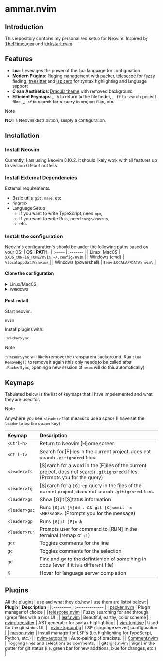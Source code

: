 # ammar.nvim
## Introduction
This repository contains my personalized setup for Neovim. Inspired by
[ThePrimeagen](https://www.youtube.com/watch?v=w7i4amO_zaE&t=1487s) and
[kickstart.nvim](https://github.com/nvim-lua/kickstart.nvim).

## Features
- **Lua**: Leverages the power of the Lua language for configuration
- **Modern Plugins**: Pluging management with
  [packer](https://github.com/wbthomason/packer.nvim),
  [telescope](https://github.com/nvim-telescope/telescope.nvim) for fuzzy
  finding, [treesitter](https://github.com/nvim-treesitter/nvim-treesitter) and
  [lsp.zero](https://github.com/VonHeikemen/lsp-zero.nvim) for syntax
  highlighting and language support
- **Clean Aesthetics**: [Dracula
  theme](https://github.com/Mofiqul/dracula.nvim) with removed background
- **Efficient Keymaps**: `␣ h` to return to the file finder, `␣ ff` to search
  project files, `␣ sf` to search for a query in project files, etc.

> [!NOTE]    
> **NOT** a Neovim distribution, simply a configuration.

## Installation
### Install Neovim
Currently, I am using Neovim 0.10.2. It should likely work with all features up
to version 0.9 but not less.

### Install External Dependencies
External requirements:
- Basic utils: `git`, `make`, etc.
- ripgrep
- Language Setup
    + If you want to write TypeScript, need `npm`,
    + If you want to write Rust, need `cargo/rustup`,
    + etc.

### Install the configuration
Neovim's configuration's should be under the following paths based on your OS:
| **OS** | **PATH** |
| :----- | :------- |
| Linux, MacOS | `$XDG_CONFIG_HOME/nvim`, `~/.config/nvim` | 
| Windows (cmd) | `%localappdata%\nvim\` | 
| Windows (powershell) | `$env:LOCALAPPDATA\nvim\` |

#### Clone the configuration
<details><summary>Linux/MacOS</summary>

```bash
git clone https://github.com/ammar-ahmed22/nvim.git "${XDG_CONFIG_HOME:-$HOME/.config}"/nvim
```

</details>
<details><summary>Windows</summary>

If you are using `cmd.exe`:
```bash
git clone https://github.com/ammar-ahmed22/nvim.git "%localappdata$\nvim"
```

If you are using `powershell.exe`:
```bash
git clone https://github.com/ammar-ahmed22/nvim.git "${env:LOCALAPPDATA}\nvim"
```

</details>

#### Post install
Start neovim:
```bash
nvim
```

Install plugins with:
```bash
:PackerSync
```

> [!NOTE]  
> `:PackerSync` will likely remove the transparent background. Run `:lua
> RemoveBg()` to remove it again (this only needs to be called after
> `:PackerSync`, opening a new session of `nvim` will do this automatically)



## Keymaps
Tabulated below is the list of keymaps that I have impelemented and what they are used for.

> [!NOTE]  
> Anywhere you see `<leader>` that means to use a space (I have set the
> `leader` to be the space key)

| **Keymap** | **Description** |
| :--------- | :-------------- |
| `<Ctrl-h>` | Return to Neovim [H]ome screen |
| `<Ctrl-f>` | Search for [F]iles in the current project, does not search `.gitignore`d files. |
| `<leader>fs` | [S]earch for a word in the [F]iles of the current project, does not search `.gitignored`d files. (Prompts you for the query) |
| `<leader>fg` | [S]earch for a `[G]rep` query in the files of the current project, does not search `.gitignore`d files. |
| `<leader>gs` | Show [G]it [S]tatus information |
| `<leader>gac` | Runs `[G]it [A]dd . && git [C]ommit -m <MESSAGE>`. (Prompts you for the message) |
| `<leader>gp` | Runs `[G]it [P]ush` |
| `<leader>run` | Prompts user for command to [RUN] in the terminal (remap of `:!`) | 
| `gcc` | Toggles comments for the line |
| `gc` | Toggles comments for the selection |
| `gd` | Find and go to the defintionion of something in code (even if it is a different file) |
| `K` | Hover for language server completion |

## Plugins 
All the plugins I use and what they do/how I use them are listed below:
| **Plugin** | **Description** |
| :--------- | :-------------- |
| [packer.nvim](https://github.com/wbthomason/packer.nvim) | Plugin manager of choice |
| [telescope.nvim](https://github.com/nvim-telescope/telescope.nvim) | Fuzzy searching for and through (grep) files with a nice UI |
| [leaf.nvim](https://github.com/daschw/leaf.nvim) | Beautiful, earthy, color scheme |
| [nvim-treesitter](https://github.com/nvim-treesitter/nvim-treesitter) | AST generator for syntax highlighting |
| [vim-fugitive](https://github.com/tpope/vim-fugitive) | Used for the git status UI. |
| [nvim-lspconfig](https://github.com/neovim/nvim-lspconfig) | LSP (language server) configuration |
| [mason.nvim](https://github.com/williamboman/mason.nvim) | Install manager for LSP's (i.e. highlighting for TypeScript, Python, etc.) |
| [nvim-autopairs](https://github.com/windwp/nvim-autopairs) | Auto-pairing of brackets. |
| [Comment.nvim](https://github.com/numToStr/Comment.nvim) | Toggling lines and selections as comments. |
| [gitsigns.nvim](https://github.com/lewis6991/gitsigns.nvim) | Signs in the gutter for git status (i.e. green bar for new additions, blue for changes, etc.) |

